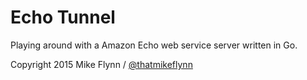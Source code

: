 # Echo Tunnel

Playing around with a Amazon Echo web service server written in Go.

Copyright 2015 Mike Flynn / [@thatmikeflynn](https://twitter.com/thatmikeflynn)
